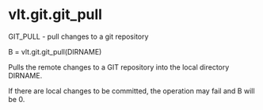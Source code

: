 # vlt.git.git_pull

  GIT_PULL - pull changes to a git repository
 
  B = vlt.git.git_pull(DIRNAME)
 
  Pulls the remote changes to a GIT repository into the local directory
  DIRNAME.
 
  If there are local changes to be committed, the operation may fail and B
  will be 0.

